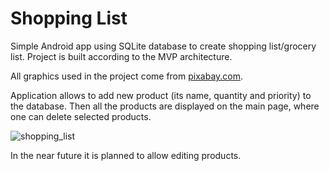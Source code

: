 # Shopping List
Simple Android app using SQLite database to create shopping list/grocery list. Project is built according to the MVP architecture.

All graphics used in the project come from [pixabay.com](https://pixabay.com).

Application allows to add new product (its name, quantity and priority) to the database. Then all the products are displayed on the main page, where one can delete selected products.


![shopping_list](https://user-images.githubusercontent.com/56269299/111634372-bbf48180-87f6-11eb-9f9f-fd3eb3dca291.png)

In the near future it is planned to allow editing products.
